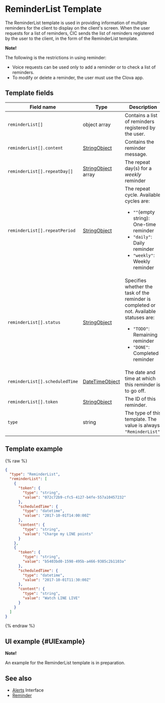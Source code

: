 # ReminderList Template

The ReminderList template is used in providing information of multiple reminders for the client to display on the client's screen.
When the user requests for a list of reminders, CIC sends the list of reminders registered by the user to the client, in the form of the ReminderList template.

<div class="note">
<p><strong>Note!</strong></p>
<p>The following is the restrictions in using reminder:</p>
<ul>
  <li>Voice requests can be used only to add a reminder or to check a list of reminders.</li>
  <li>To modify or delete a reminder, the user must use the Clova app.</li>
</ul>
</div>

## Template fields

| Field name       | Type    | Description                     |
|---------------|---------|-----------------------------|
| `reminderList[]`               | object array  | Contains a list of reminders registered by the user.                                                                                          |
| `reminderList[].content`       | [StringObject](/CIC/References/ContentTemplates/Shared_Objects.md#StringObject)     | Contains the reminder message. |
| `reminderList[].repeatDay[]`     | [StringObject](/CIC/References/ContentTemplates/Shared_Objects.md#StringObject) array | The repeat day(s) for a _weekly_ reminder |
| `reminderList[].repeatPeriod`  | [StringObject](/CIC/References/ContentTemplates/Shared_Objects.md#StringObject)     | The repeat cycle. Available cycles are: <ul><li><code>""</code>(empty string): One-time reminder</li><li><code>"daily"</code>: Daily reminder</li><li><code>"weekly"</code>: Weekly reminder</li></ul> |
| `reminderList[].status`        | [StringObject](/CIC/References/ContentTemplates/Shared_Objects.md#StringObject)     | Specifies whether the task of the reminder is completed or not. Available statuses are: <ul><li><code>"TODO"</code>: Remaining reminder</li><li><code>"DONE"</code>: Completed reminder</li></ul> |
| `reminderList[].scheduledTime` | [DateTimeObject](/CIC/References/ContentTemplates/Shared_Objects.md#DateTimeObject) | The date and time at which this reminder is to go off.  |
| `reminderList[].token`         | [StringObject](/CIC/References/ContentTemplates/Shared_Objects.md#StringObject)     | The ID of this reminder.  |
| `type`                         | string                                                                              | The type of this template. The value is always `"ReminderList"`.             |

## Template example

{% raw %}

```json
{
  "type": "ReminderList",
  "reminderList": [
    {
      "token": {
        "type": "string",
        "value": "072c72b9-cfc5-4127-b4fe-557a10457232"
      },
      "scheduledTime": {
        "type": "datetime",
        "value": "2017-10-01T14:00:00Z"
      },
      "content": {
        "type": "string",
        "value": "Charge my LINE points"
      }
    },
    {
      "token": {
        "type": "string",
        "value": "b5403bd0-1598-495b-a466-9385c2b1103a"
      },
      "scheduledTime": {
        "type": "datetime",
        "value": "2017-10-01T11:30:00Z"
      },
      "content": {
        "type": "string",
        "value": "Watch LINE LIVE"
      }
    }
  ]
}
```

{% endraw %}

## UI example {#UIExample}

<div class="note">
<p><strong>Note!</strong></p>
<p>An example for the ReminderList template is in preparation.</p>
</div>

## See also
* [Alerts](/CIC/References/CICInterface/Alerts.md) Interface
* [Reminder](/CIC/References/ContentTemplates/Reminder.md)
